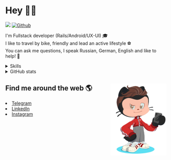 # Hey 👋🏻 

![](https://komarev.com/ghpvc/?username=your-github-HarshBarash&color=grey) [![Github](https://img.shields.io/github/followers/HarshBarash?label=Follow&style=social)](https://github.com/HarshBarash)

I'm  Fullstack developer (Rails/Android/UX-UI) 🎓  <br />
I like to travel by bike, friendly and lead an active lifestyle ⚽ <br />
You can ask me questions, I speak Russian, German, English and like to help! 💬  <br />

<details>
    <summary> Skills </summary>
   <p>
      <br/>
      <img src="https://img.shields.io/badge/Ruby_on_Rails-CC0000?style=for-the-badge&logo=ruby-on-rails&logoColor=white" />
      <img src="https://img.shields.io/badge/Ruby-CC342D?style=for-the-badge&logo=ruby&logoColor=white" />
      <img src="https://img.shields.io/badge/Bootstrap-563D7C?style=for-the-badge&logo=bootstrap&logoColor=white" />
      <img src="https://img.shields.io/badge/PostgreSQL-316192?style=for-the-badge&logo=postgresql&logoColor=white" />
      <img src="https://img.shields.io/badge/SQLite-07405E?style=for-the-badge&logo=sqlite&logoColor=white" />
      <img src="https://img.shields.io/badge/Heroku-430098?style=for-the-badge&logo=heroku&logoColor=white"/>
      <img src="https://img.shields.io/badge/GitHub-100000?style=for-the-badge&logo=github&logoColor=white" />
      <br/>
      <img src="https://img.shields.io/badge/Android-3DDC84?style=for-the-badge&logo=android&logoColor=white" />
      <img src="https://img.shields.io/badge/Kotlin-0095D5?&style=for-the-badge&logo=kotlin&logoColor=white" />
      <img src="https://img.shields.io/badge/Java-ED8B00?style=for-the-badge&logo=java&logoColor=white" />
      <img src="https://img.shields.io/badge/Figma-F24E1E?style=for-the-badge&logo=figma&logoColor=white" />
      <img src="https://img.shields.io/badge/firebase-ffca28?style=for-the-badge&logo=firebase&logoColor=black" />
      <img src="https://img.shields.io/badge/Python-FFD43B?style=for-the-badge&logo=python&logoColor=darkgreen" />
      <img src="https://img.shields.io/badge/Trello-0052CC?style=for-the-badge&logo=trello&logoColor=white" />
      <img src="https://img.shields.io/badge/Ubuntu-E95420?style=for-the-badge&logo=ubuntu&logoColor=white" />

   </details>


<details>
    <summary> GitHub stats</summary>
    <br />
   
<!--START_SECTION:waka-->
![Code Time](http://img.shields.io/badge/Code%20Time-257%20hrs%2020%20mins-blue)

**🐱 My GitHub Data** 

> 🏆 381 Contributions in the Year 2022
 > 
> 📦 289.7 kB Used in GitHub's Storage 
 > 
> 💼 Opted to Hire
 > 
> 📜 20 Public Repositories 
 > 
> 🔑 37 Private Repositories  
 > 
**I'm a Night 🦉** 

```text
🌞 Morning    65 commits     ██░░░░░░░░░░░░░░░░░░░░░░░   9.85% 
🌆 Daytime    185 commits    ███████░░░░░░░░░░░░░░░░░░   28.03% 
🌃 Evening    310 commits    ███████████░░░░░░░░░░░░░░   46.97% 
🌙 Night      100 commits    ███░░░░░░░░░░░░░░░░░░░░░░   15.15%

```
📅 **I'm Most Productive on Saturday** 

```text
Monday       74 commits     ██░░░░░░░░░░░░░░░░░░░░░░░   11.21% 
Tuesday      94 commits     ███░░░░░░░░░░░░░░░░░░░░░░   14.24% 
Wednesday    100 commits    ███░░░░░░░░░░░░░░░░░░░░░░   15.15% 
Thursday     78 commits     ███░░░░░░░░░░░░░░░░░░░░░░   11.82% 
Friday       93 commits     ███░░░░░░░░░░░░░░░░░░░░░░   14.09% 
Saturday     121 commits    ████░░░░░░░░░░░░░░░░░░░░░   18.33% 
Sunday       100 commits    ███░░░░░░░░░░░░░░░░░░░░░░   15.15%

```


📊 **This Week I Spent My Time On** 

```text
⌚︎ Time Zone: Asia/Yekaterinburg

💬 Programming Languages: 
Ruby                     5 hrs               ████████████████████░░░░░   83.32% 
ERB                      27 mins             ██░░░░░░░░░░░░░░░░░░░░░░░   7.72% 
SCSS                     6 mins              ░░░░░░░░░░░░░░░░░░░░░░░░░   1.82% 
Text                     6 mins              ░░░░░░░░░░░░░░░░░░░░░░░░░   1.8% 
JSON                     5 mins              ░░░░░░░░░░░░░░░░░░░░░░░░░   1.44%

🔥 Editors: 
RubyMine                 6 hrs 1 min         █████████████████████████   100.0%

💻 Operating System: 
Linux                    6 hrs 1 min         █████████████████████████   100.0%

```

**I Mostly Code in Ruby** 

```text
Ruby                     29 repos            █████████████░░░░░░░░░░░░   54.72% 
Kotlin                   11 repos            █████░░░░░░░░░░░░░░░░░░░░   20.75% 
Java                     7 repos             ███░░░░░░░░░░░░░░░░░░░░░░   13.21% 
JavaScript               4 repos             ██░░░░░░░░░░░░░░░░░░░░░░░   7.55% 
Python                   2 repos             █░░░░░░░░░░░░░░░░░░░░░░░░   3.77%

```



 Last Updated on 06/04/2022 16:16:33 UTC
<!--END_SECTION:waka-->
   
<!--    <p align="center">
        <img src="https://github-profile-trophy.vercel.app/?username=HarshBarash&theme=darkhub&margin-w=15" alt="Trophies GitHub" />
    </p>
 -->
   
</details>

## Find me around the web 🌎 <a href="https://github.com//HarshBarash"><img align="right" width="175" height="225" src="https://github.com/HarshBarash/HarshBarash/blob/master/app/assets/images/antonbaranov.png"></a>
<li> <a href="https://t.me/HarshBarash"> Telegram </a> </li>
<li> <a href="https://linkedin.com/in/HarshBarash"> LinkedIn </a> </li>
<li> <a href="https://www.instagram.com/harsh.barash/"> Instagram </a> </li>
